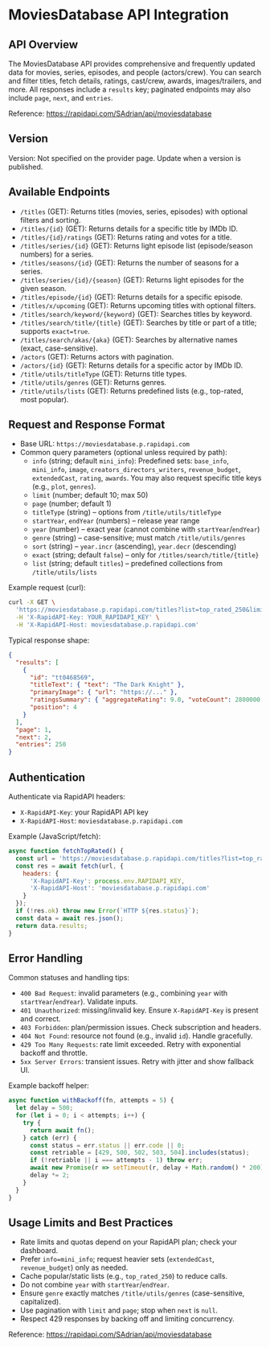 # MoviesDatabase API Integration

## API Overview
The MoviesDatabase API provides comprehensive and frequently updated data for movies, series, episodes, and people (actors/crew). You can search and filter titles, fetch details, ratings, cast/crew, awards, images/trailers, and more. All responses include a `results` key; paginated endpoints may also include `page`, `next`, and `entries`.

Reference: https://rapidapi.com/SAdrian/api/moviesdatabase

## Version
Version: Not specified on the provider page. Update when a version is published.

## Available Endpoints
- `/titles` (GET): Returns titles (movies, series, episodes) with optional filters and sorting.
- `/titles/{id}` (GET): Returns details for a specific title by IMDb ID.
- `/titles/{id}/ratings` (GET): Returns rating and votes for a title.
- `/titles/series/{id}` (GET): Returns light episode list (episode/season numbers) for a series.
- `/titles/seasons/{id}` (GET): Returns the number of seasons for a series.
- `/titles/series/{id}/{season}` (GET): Returns light episodes for the given season.
- `/titles/episode/{id}` (GET): Returns details for a specific episode.
- `/titles/x/upcoming` (GET): Returns upcoming titles with optional filters.
- `/titles/search/keyword/{keyword}` (GET): Searches titles by keyword.
- `/titles/search/title/{title}` (GET): Searches by title or part of a title; supports `exact=true`.
- `/titles/search/akas/{aka}` (GET): Searches by alternative names (exact, case-sensitive).
- `/actors` (GET): Returns actors with pagination.
- `/actors/{id}` (GET): Returns details for a specific actor by IMDb ID.
- `/title/utils/titleType` (GET): Returns title types.
- `/title/utils/genres` (GET): Returns genres.
- `/title/utils/lists` (GET): Returns predefined lists (e.g., top-rated, most popular).

## Request and Response Format
- Base URL: `https://moviesdatabase.p.rapidapi.com`
- Common query parameters (optional unless required by path):
  - `info` (string; default `mini_info`): Predefined sets: `base_info`, `mini_info`, `image`, `creators_directors_writers`, `revenue_budget`, `extendedCast`, `rating`, `awards`. You may also request specific title keys (e.g., `plot`, `genres`).
  - `limit` (number; default 10; max 50)
  - `page` (number; default 1)
  - `titleType` (string) – options from `/title/utils/titleType`
  - `startYear`, `endYear` (numbers) – release year range
  - `year` (number) – exact year (cannot combine with `startYear`/`endYear`)
  - `genre` (string) – case-sensitive; must match `/title/utils/genres`
  - `sort` (string) – `year.incr` (ascending), `year.decr` (descending)
  - `exact` (string; default `false`) – only for `/titles/search/title/{title}`
  - `list` (string; default `titles`) – predefined collections from `/title/utils/lists`

Example request (curl):

```bash
curl -X GET \
  'https://moviesdatabase.p.rapidapi.com/titles?list=top_rated_250&limit=10&info=base_info' \
  -H 'X-RapidAPI-Key: YOUR_RAPIDAPI_KEY' \
  -H 'X-RapidAPI-Host: moviesdatabase.p.rapidapi.com'
```

Typical response shape:

```json
{
  "results": [
    {
      "id": "tt0468569",
      "titleText": { "text": "The Dark Knight" },
      "primaryImage": { "url": "https://..." },
      "ratingsSummary": { "aggregateRating": 9.0, "voteCount": 2800000 },
      "position": 4
    }
  ],
  "page": 1,
  "next": 2,
  "entries": 250
}
```

## Authentication
Authenticate via RapidAPI headers:
- `X-RapidAPI-Key`: your RapidAPI API key
- `X-RapidAPI-Host`: `moviesdatabase.p.rapidapi.com`

Example (JavaScript/fetch):

```javascript
async function fetchTopRated() {
  const url = 'https://moviesdatabase.p.rapidapi.com/titles?list=top_rated_250&limit=10&info=base_info';
  const res = await fetch(url, {
    headers: {
      'X-RapidAPI-Key': process.env.RAPIDAPI_KEY,
      'X-RapidAPI-Host': 'moviesdatabase.p.rapidapi.com'
    }
  });
  if (!res.ok) throw new Error(`HTTP ${res.status}`);
  const data = await res.json();
  return data.results;
}
```

## Error Handling
Common statuses and handling tips:
- `400 Bad Request`: invalid parameters (e.g., combining `year` with `startYear`/`endYear`). Validate inputs.
- `401 Unauthorized`: missing/invalid key. Ensure `X-RapidAPI-Key` is present and correct.
- `403 Forbidden`: plan/permission issues. Check subscription and headers.
- `404 Not Found`: resource not found (e.g., invalid `id`). Handle gracefully.
- `429 Too Many Requests`: rate limit exceeded. Retry with exponential backoff and throttle.
- `5xx Server Errors`: transient issues. Retry with jitter and show fallback UI.

Example backoff helper:

```javascript
async function withBackoff(fn, attempts = 5) {
  let delay = 500;
  for (let i = 0; i < attempts; i++) {
    try {
      return await fn();
    } catch (err) {
      const status = err.status || err.code || 0;
      const retriable = [429, 500, 502, 503, 504].includes(status);
      if (!retriable || i === attempts - 1) throw err;
      await new Promise(r => setTimeout(r, delay + Math.random() * 200));
      delay *= 2;
    }
  }
}
```

## Usage Limits and Best Practices
- Rate limits and quotas depend on your RapidAPI plan; check your dashboard.
- Prefer `info=mini_info`; request heavier sets (`extendedCast`, `revenue_budget`) only as needed.
- Cache popular/static lists (e.g., `top_rated_250`) to reduce calls.
- Do not combine `year` with `startYear`/`endYear`.
- Ensure `genre` exactly matches `/title/utils/genres` (case-sensitive, capitalized).
- Use pagination with `limit` and `page`; stop when `next` is `null`.
- Respect 429 responses by backing off and limiting concurrency.

Reference: https://rapidapi.com/SAdrian/api/moviesdatabase

